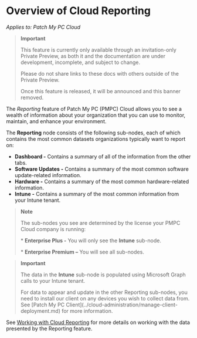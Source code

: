# Overview of Cloud Reporting

_Applies to: Patch My PC Cloud_

<blockquote class="wp-block-quote">
<p><strong>Important</strong></p>
<p>This feature is currently only available through an invitation-only Private Preview, as both it and the documentation are under development, incomplete, and subject to change.</p>
<p>Please do not share links to these docs with others outside of the Private Preview.</p>
<p>Once this feature is released, it will be announced and this banner removed.</p>
</blockquote>

The _Reporting_ feature of Patch My PC (PMPC) Cloud allows you to see a wealth of information about your organization that you can use to monitor, maintain, and enhance your environment.

The <strong>Reporting</strong> node consists of the following sub-nodes, each of which contains the most common datasets organizations typically want to report on:

* <strong>Dashboard -</strong> Contains a summary of all of the information from the other tabs.
* <strong>Software Updates -</strong> Contains a summary of the most common software update-related information.
* <strong>Hardware -</strong> Contains a summary of the most common hardware-related information.
* <strong>Intune  -</strong> Contains a summary of the most common information from your Intune tenant.

<blockquote class="wp-block-quote">
<p><strong>Note</strong></p>
<p>The sub-nodes you see are determined by the license your PMPC Cloud company is running:</p>
<p>* <strong>Enterprise Plus -</strong> You will only see the <strong>Intune</strong> sub-node.</p>
<p>* <strong>Enterprise Premium –</strong> You will see all sub-nodes.</p>
</blockquote>

<blockquote class="wp-block-quote">
<p><strong>Important</strong></p>
<p>The data in the <strong>Intune</strong> sub-node is populated using Microsoft Graph calls to your Intune tenant.</p>
<p>For data to appear and update in the other Reporting sub-nodes, you need to install our client on any devices you wish to collect data from. See [Patch My PC Client](../cloud-administration/manage-client-deployment.md) for more information.</p>
</blockquote>

See [Working with Cloud Reporting](working-with-cloud-reporting.md) for more details on working with the data presented by the Reporting feature.